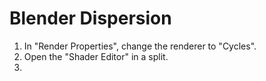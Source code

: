# Blender Dispersion

1. In "Render Properties", change the renderer to "Cycles".
2. Open the "Shader Editor" in a split.
3. 

